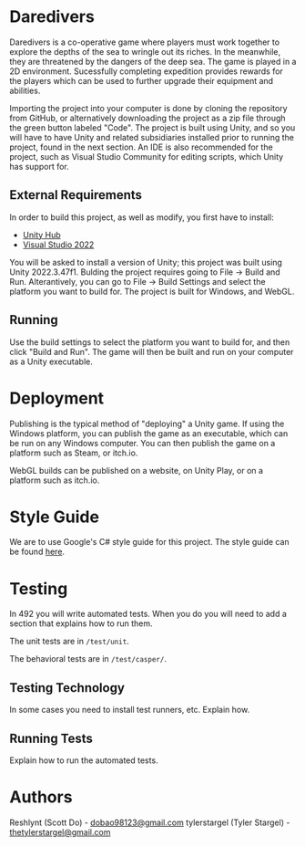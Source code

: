 # Daredivers

Daredivers is a co-operative game where players must work together to explore the depths of the sea to wringle out its riches. In the meanwhile, they are threatened by the dangers of the deep sea. The game is played in a 2D environment. Sucessfully completing expedition provides rewards for the players which can be used to further upgrade their equipment and abilities.

Importing the project into your computer is done by cloning the repository from GitHub, or alternatively downloading the project as a zip file through the green button labeled "Code". The project is built using Unity, and so you will have to have Unity and related subsidiaries installed prior to running the project, found in the next section. An IDE is also recommended for the project, such as Visual Studio Community for editing scripts, which Unity has support for.

## External Requirements

In order to build this project, as well as modify, you first have to install:

-   [Unity Hub](https://unity.com/download)
-   [Visual Studio 2022](https://visualstudio.microsoft.com/vs/)

You will be asked to install a version of Unity; this project was built using Unity 2022.3.47f1. Bulding the project requires going to File -> Build and Run. Alterantively, you can go to File -> Build Settings and select the platform you want to build for. The project is built for Windows, and WebGL.

## Running

Use the build settings to select the platform you want to build for, and then click "Build and Run". The game will then be built and run on your computer as a Unity executable.

# Deployment

Publishing is the typical method of "deploying" a Unity game. If using the Windows platform, you can publish the game as an executable, which can be run on any Windows computer. You can then publish the game on a platform such as Steam, or itch.io.

WebGL builds can be published on a website, on Unity Play, or on a platform such as itch.io.

# Style Guide

We are to use Google's C# style guide for this project. The style guide can be found [here](https://google.github.io/styleguide/csharp-style.html).

# Testing

In 492 you will write automated tests. When you do you will need to add a
section that explains how to run them.

The unit tests are in `/test/unit`.

The behavioral tests are in `/test/casper/`.

## Testing Technology

In some cases you need to install test runners, etc. Explain how.

## Running Tests

Explain how to run the automated tests.

# Authors

Reshlynt (Scott Do) - dobao98123@gmail.com
tylerstargel (Tyler Stargel) - thetylerstargel@gmail.com